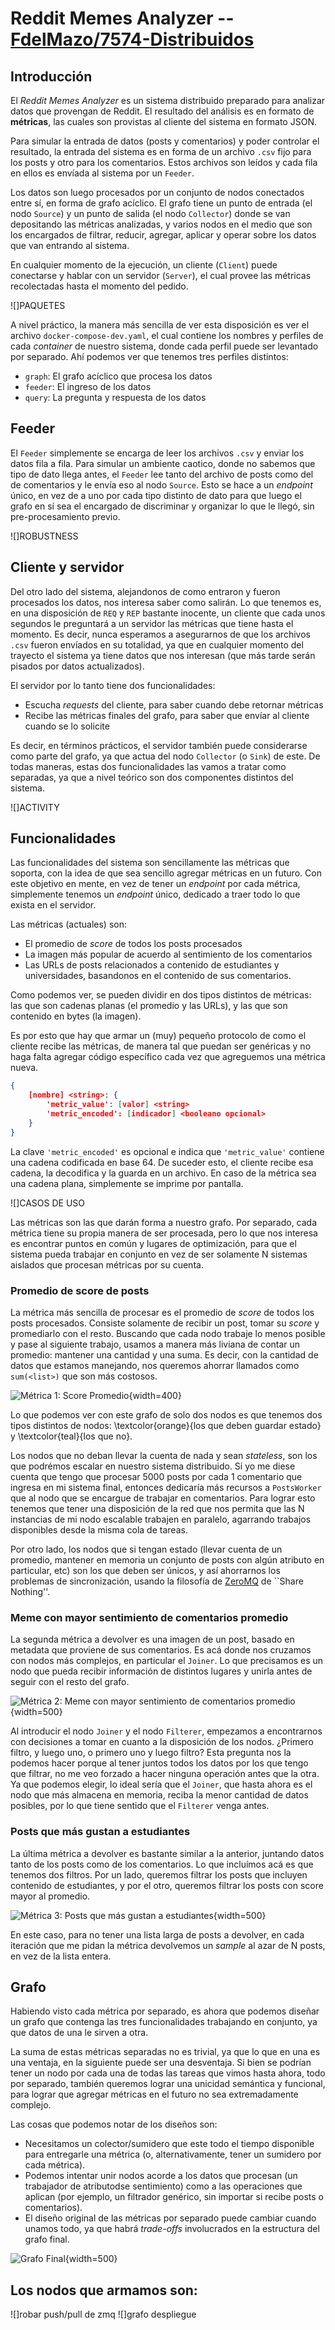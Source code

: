 # Reddit Memes Analyzer -- [FdelMazo/7574-Distribuidos](https://github.com/FdelMazo/7574-Distribuidos)

## Introducción

El _Reddit Memes Analyzer_ es un sistema distribuido preparado para analizar datos que
provengan de Reddit. El resultado del análisis es en formato de **métricas**, las cuales
son provistas al cliente del sistema en formato JSON.

Para simular la entrada de datos (posts y comentarios) y poder controlar el resultado, 
la entrada del sistema es en forma de un archivo `.csv` fijo para los posts y otro para
los comentarios. Estos archivos son leídos y cada fila en ellos es envíada al sistema
por un `Feeder`.

Los datos son luego procesados por un conjunto de nodos conectados entre sí, en forma de
grafo acíclico. El grafo tiene un punto de entrada (el nodo `Source`) y un punto de
salida (el nodo `Collector`) donde se van depositando las métricas analizadas, y varios
nodos en el medio que son los encargados de filtrar, reducir, agregar, aplicar y operar
sobre los datos que van entrando al sistema.

En cualquier momento de la ejecución, un cliente (`Client`) puede conectarse y hablar 
con un servidor (`Server`), el cual provee las métricas recolectadas hasta el momento 
del pedido.

![]PAQUETES

A nivel práctico, la manera más sencilla de ver esta disposición es ver el archivo
`docker-compose-dev.yaml`, el cual contiene los nombres y perfiles de cada _container_
de nuestro sistema, donde cada perfil puede ser levantado por separado. Ahí podemos ver
que tenemos tres perfiles distintos:

- `graph`: El grafo acíclico que procesa los datos
- `feeder`: El ingreso de los datos
- `query`: La pregunta y respuesta de los datos

## Feeder

El `Feeder` simplemente se encarga de leer los archivos `.csv` y enviar los datos fila a
fila. Para simular un ambiente caotico, donde no sabemos que tipo de dato llega antes,
el `Feeder` lee tanto del archivo de posts como del de comentarios y le envía eso al
nodo `Source`. Esto se hace a un _endpoint_ único, en vez de a uno por cada tipo
distinto de dato para que luego el grafo en sí sea el encargado de discriminar y 
organizar lo que le llegó, sin pre-procesamiento previo.

![]ROBUSTNESS

## Cliente y servidor

Del otro lado del sistema, alejandonos de como entraron y fueron procesados los datos,
nos interesa saber como salirán. Lo que tenemos es, en una disposición de `REQ` y `REP`
bastante inocente, un cliente que cada unos segundos le preguntará a un servidor las
métricas que tiene hasta el momento. Es decir, nunca esperamos a asegurarnos de que los
archivos `.csv` fueron envíados en su totalidad, ya que en cualquier momento del
trayecto el sistema ya tiene datos que nos interesan (que más tarde serán pisados por
datos actualizados).

El servidor por lo tanto tiene dos funcionalidades:

- Escucha _requests_ del cliente, para saber cuando debe retornar métricas
- Recibe las métricas finales del grafo, para saber que envíar al cliente cuando se lo solicite
 
Es decir, en términos prácticos, el servidor también puede considerarse como parte del
grafo, ya que actua del nodo `Collector` (o `Sink`) de este. De todas maneras, estas dos
funcionalidades las vamos a tratar como separadas, ya que a nivel teórico son dos
componentes distintos del sistema.

![]ACTIVITY

## Funcionalidades

Las funcionalidades del sistema son sencillamente las métricas que soporta, con la idea
de que sea sencillo agregar métricas en un futuro. Con este objetivo en mente, en vez de
tener un _endpoint_ por cada métrica, simplemente tenemos un _endpoint_ único, dedicado
a traer todo lo que exista en el servidor.

Las métricas (actuales) son:

- El promedio de _score_ de todos los posts procesados
- La imagen más popular de acuerdo al sentimiento de los comentarios
- Las URLs de posts relacionados a contenido de estudiantes y universidades, basandonos
  en el contenido de sus comentarios.

Como podemos ver, se pueden dividir en dos tipos distintos de métricas: las que son
cadenas planas (el promedio y las URLs), y las que son contenido en bytes (la imagen).

Es por esto que hay que armar un (muy) pequeño protocolo de como el cliente recibe las
métricas, de manera tal que puedan ser genéricas y no haga falta agregar código
específico cada vez que agreguemos una métrica nueva.

```json
{
    [nombre] <string>: {
        'metric_value': [valor] <string>
        'metric_encoded': [indicador] <booleano opcional>
    }
}
```

La clave `'metric_encoded'` es opcional e indica que `'metric_value'` contiene una
cadena codificada en base 64. De suceder esto, el cliente recibe esa cadena, la
decodifica y la guarda en un archivo. En caso de la métrica sea una cadena plana, 
simplemente se imprime por pantalla.

![]CASOS DE USO

Las métricas son las que darán forma a nuestro grafo. Por separado, cada métrica tiene
su propia manera de ser procesada, pero lo que nos interesa es encontrar puntos en común
y lugares de optimización, para que el sistema pueda trabajar en conjunto en vez de ser
solamente N sistemas aislados que procesan métricas por su cuenta. 

### Promedio de score de posts

La métrica más sencilla de procesar es el promedio de _score_ de todos los posts
procesados. Consiste solamente de recibir un post, tomar su _score_ y promediarlo con el
resto. Buscando que cada nodo trabaje lo menos posible y pase al siguiente trabajo,
usamos a manera más liviana de contar un promedio: mantener una cantidad y una suma. Es
decir, con la cantidad de datos que estamos manejando, nos queremos ahorrar llamados 
como `sum(<list>)` que son más costosos.

![Métrica 1: Score Promedio](informe/diagrams/avgscore.png){width=400}

Lo que podemos ver con este grafo de solo dos nodos es que tenemos dos tipos distintos 
de nodos: \textcolor{orange}{los que deben guardar estado} y \textcolor{teal}{los que no}. 

Los nodos que no deban llevar la cuenta de nada y sean _stateless_, son los que podrémos
escalar en nuestro sistema distribuido. Si yo me diese cuenta que tengo que procesar
5000 posts por cada 1 comentario que ingresa en mi sistema final, entonces dedicaría más
recursos a `PostsWorker` que al nodo que se encargue de trabajar en comentarios. Para
lograr esto tenemos que tener una disposición de la red que nos permita que las N
instancias de mi nodo escalable trabajen en paralelo, agarrando trabajos disponibles
desde la misma cola de tareas.

Por otro lado, los nodos que si tengan estado (llevar cuenta de un promedio, mantener en
memoria un conjunto de posts con algún atributo en particular, etc) son los que deben
ser únicos, y así ahorrarnos los problemas de sincronización, usando la
filosofía de
[ZeroMQ](https://zguide.zeromq.org/docs/chapter2/#Multithreading-with-ZeroMQ) de ``Share
Nothing''.


### Meme con mayor sentimiento de comentarios promedio

La segunda métrica a devolver es una imagen de un post, basado en metadata que proviene
de sus comentarios. Es acá donde nos cruzamos con nodos más complejos, en particular el
`Joiner`. Lo que precisamos es un nodo que pueda recibir información de distintos
lugares y unirla antes de seguir con el resto del grafo.

![Métrica 2: Meme con mayor sentimiento de comentarios promedio](informe/diagrams/avgsentiment.png){width=500}

Al introducir el nodo `Joiner` y el nodo `Filterer`, empezamos a encontrarnos con
decisiones a tomar en cuanto a la disposición de los nodos. ¿Primero filtro, y luego uno,
o primero uno y luego filtro? Esta pregunta nos la podemos hacer porque al tener juntos 
todos los datos por los que tengo que filtrar, no me veo forzado a hacer ninguna
operación antes que la otra. Ya que podemos elegir, lo ideal sería que el `Joiner`, que
hasta ahora es el nodo que más almacena en memoria, reciba la menor cantidad de datos
posibles, por lo que tiene sentido que el `Filterer` venga antes.

### Posts que más gustan a estudiantes

La última métrica a devolver es bastante similar a la anterior, juntando datos tanto de
los posts como de los comentarios. Lo que incluímos acá es que tenemos dos filtros. Por
un lado, queremos filtrar los posts que incluyen contenido de estudiantes, y por el
otro, queremos filtrar los posts con score mayor al promedio.

![Métrica 3: Posts que más gustan a estudiantes](informe/diagrams/studentposts.png){width=500}

En este caso, para no tener una lista larga de posts a devolver, en cada iteración que 
me pidan la métrica devolvemos un _sample_ al azar de N posts, en vez de la lista
entera.

## Grafo

Habiendo visto cada métrica por separado, es ahora que podemos diseñar un grafo que
contenga las tres funcionalidades trabajando en conjunto, ya que datos de una le sirven
a otra. 

La suma de estas métricas separadas no es trivial, ya que lo que en una es una ventaja,
en la siguiente puede ser una desventaja. Si bien se podrían tener un nodo por cada una
de todas las tareas que vimos hasta ahora, todo por separado, también queremos lograr
una unicidad semántica y funcional, para lograr que agregar métricas en el futuro no sea
extremadamente complejo. 

Las cosas que podemos notar de los diseños son:

- Necesitamos un colector/sumidero que este todo el tiempo disponible para entregarle
  una métrica (o, alternativamente, tener un sumidero por cada métrica).
- Podemos intentar unir nodos acorde a los datos que procesan (un trabajador de
  atributodse sentimiento) como a las operaciones que aplican (por ejemplo, un filtrador 
  genérico, sin importar si recibe posts o comentarios).
- El diseño original de las métricas por separado puede cambiar cuando unamos todo, ya
  que habrá _trade-offs_ involucrados en la estructura del grafo final.

![Grafo Final](informe/diagrams/fulldag.png){width=500}

Los nodos que armamos son:
-

![]robar push/pull de zmq
![]grafo despliegue



